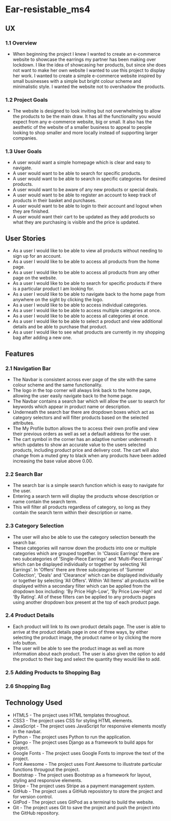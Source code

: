 # Ear-resistable_ms4

## UX 

### 1.1 Overview

* When beginning the project I knew I wanted to create an e-commerce website to showcase the earrings my partner has been making over lockdown. I like the idea of showcasing her products, but since she does not want to make her own website I wanted to use this project to display her work. I wanted to create a simple e-commerce website inspired by small businesses with a simple but bright colour scheme and minimalistic style. I wanted the website not to overshadow the products.

### 1.2 Project Goals

* The website is designed to look inviting but not overwhelming to allow the products to be the main draw. It has all the functionality you would expect from any e-commerce website, big or small. It also has the aesthetic of the website of a smaller business to appeal to people looking to shop smaller and more locally instead of supporting larger companies.

### 1.3 User Goals

* A user would want a simple homepage which is clear and easy to navigate.
* A user would want to be able to search for specific products.
* A user would want to be able to search in specific categories for desired products.
* A user would want to be aware of any new products or special deals.
* A user would want to be able to register an account to keep track of products in their basket and purchases. 
* A user would want to be able to login to their account and logout when they are finished.
* A user would want their cart to be updated as they add products so what they are purchasing is visible and the price is updated.

## User Stories
* As a user I would like to be able to view all products without needing to sign up for an account.
* As a user I would like to be able to access all products from the home page.
* As a user I would like to be able to access all products from any other page on the website.
* As a user I would like to be able to search for specific products if there is a particular product I am looking for.
* As a user I would like to be able to navigate back to the home page from anywhere on the sight by clicking the logo.
* As a user I would like to be able to access individual categories.
* As a user I would like to be able to access multiple categories at once.
* As a user I would like to be able to access all categories at once.
* As a user I would like to be able to select a product and view additional details and be able to purchase that product.
* As a user I would like to see what products are currently in my shopping bag after adding a new one.

## Features

### 2.1 Navigation Bar

* The Navbar is consistent across ever page of the site with the same colour scheme and the same functionality. 
* The logo in the top corner will always link back to the home page, allowing the user easily navigate back to the home page.
* The Navbar contains a search bar which will allow the user to search for keywords which appear in product name or description. 
* Underneath the search bar there are dropdown boxes which act as category selectors and will filter products based on the selected attributes.
* The My Profile button allows the to access their own profile and view their previous orders as well as set a default address for the user.
* The cart symbol in the corner has an adaptive number underneath it which updates to show an accurate value to the users selected products, including product price and delivery cost. The cart will also change from a muted grey to black when any products have been added increasing the base value above 0.00. 

### 2.2 Search Bar

* The search bar is a simple search function which is easy to navigate for the user.
* Entering a search term will display the products whose description or name contain the search term.
* This will filter all products regardless of category, so long as they contain the search term within their description or name.

### 2.3 Category Selection

* The user will also be able to use the category selection beneath the search bar.
* These categories will narrow down the products into one or multiple categories which are grouped together. In 'Classic Earrings' there are two subcategories of 'Single-Piece Earrings' and 'Multi-Piece Earrings' which can be displayed individually or together by selecting 'All Earrings'. In 'Offers' there are three subcategories of 'Summer Collection', 'Deals' and 'Clearance' which can be displayed individually or together by selecting 'All Offers'. Within 'All Items' all products will be displayed within a secondary filter which can be applied from the dropdown box including: 'By Price High-Low', 'By Price Low-High' and 'By Rating'. All of these filters can be applied to any products pages using another dropdown box present at the top of each product page.

### 2.4 Product Details

* Each product will link to its own product details page. The user is able to arrive at the product details page in one of three ways, by either selecting the product image, the product name or by clicking the more info button.
* The user will be able to see the product image as well as more information about each product. The user is also given the option to add the product to their bag and select the quantity they would like to add. 

### 2.5 Adding Products to Shopping Bag

### 2.6 Shopping Bag

## Technology Used
* HTML5 - The project uses HTML templates throughout.
* CSS3 - The project uses CSS for styling HTML elements.
* JavaScript - The project uses JavaScript for responsive elements mostly in the navbar.
* Python - The project uses Python to run the application.
* Django - The project uses Django as a framework to build apps for project.
* Google Fonts - The project uses Google Fonts to improve the text of the project.
* Font Awesome - The project uses Font Awesome to illustrate particular functions througout the project.
* Bootstrap - The project uses Bootstrap as a framework for layout, styling and responsive elements.
* Stripe - The project uses Stripe as a payment management system. 
* GitHub - The project uses a GitHub reposistory to store the project and for version control.
* GitPod - The project uses GitPod as a terminal to build the website.
* Git - The project uses Git to save the project and push the project into the GitHub repository. 
